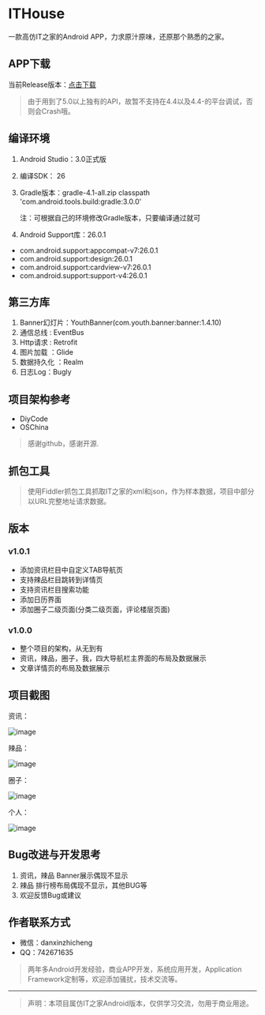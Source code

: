 
# ITHouse

一款高仿IT之家的Android APP，力求原汁原味，还原那个熟悉的之家。

## APP下载

当前Release版本：[点击下载](https://github.com/danxinzhicheng/IThouse/blob/master/app/release/app-release.apk?raw=true)

> 由于用到了5.0以上独有的API，故暂不支持在4.4以及4.4-的平台调试，否则会Crash哦。

## 编译环境

1. Android Studio：3.0正式版
2. 编译SDK： 26
3. Gradle版本：gradle-4.1-all.zip
   classpath 'com.android.tools.build:gradle:3.0.0'

   注：可根据自己的环境修改Gradle版本，只要编译通过就可

4. Android Support库：26.0.1

- com.android.support:appcompat-v7:26.0.1
- com.android.support:design:26.0.1
- com.android.support:cardview-v7:26.0.1
- com.android.support:support-v4:26.0.1


## 第三方库

1. Banner幻灯片：YouthBanner(com.youth.banner:banner:1.4.10)
2. 通信总线 : EventBus
3. Http请求 : Retrofit
4. 图片加载 ：Glide
5. 数据持久化 ：Realm
6. 日志Log：Bugly

## 项目架构参考

- DiyCode
- OSChina
> 感谢github，感谢开源.

## 抓包工具

  > 使用Fiddler抓包工具抓取IT之家的xml和json，作为样本数据，项目中部分以URL完整地址请求数据。

## 版本
### v1.0.1
- 添加资讯栏目中自定义TAB导航页
- 支持辣品栏目跳转到详情页
- 支持资讯栏目搜索功能
- 添加日历界面
- 添加圈子二级页面(分类二级页面，评论楼层页面)

### v1.0.0
- 整个项目的架构，从无到有
- 资讯，辣品，圈子，我，四大导航栏主界面的布局及数据展示
- 文章详情页的布局及数据展示

## 项目截图
资讯：

![image](https://raw.githubusercontent.com/danxinzhicheng/IThouse/master/Screenshots/Screenshot_1.png)

辣品：

![image](https://raw.githubusercontent.com/danxinzhicheng/IThouse/master/Screenshots/Screenshot_2.png)

圈子：

![image](https://raw.githubusercontent.com/danxinzhicheng/IThouse/master/Screenshots/Screenshot_3.png)

个人：

![image](https://raw.githubusercontent.com/danxinzhicheng/IThouse/master/Screenshots/Screenshot_4.png)

## Bug改进与开发思考
1. 资讯，辣品 Banner展示偶现不显示
2. 辣品 排行榜布局偶现不显示，其他BUG等
3. 欢迎反馈Bug或建议

## 作者联系方式
- 微信：danxinzhicheng
- QQ：742671635
> 两年多Android开发经验，商业APP开发，系统应用开发，Application Framework定制等，欢迎添加骚扰，技术交流等。

****
> 声明：本项目属仿IT之家Android版本，仅供学习交流，勿用于商业用途。
